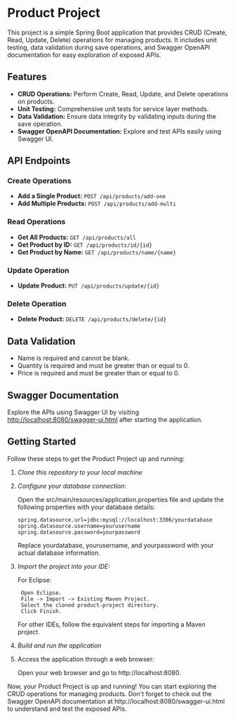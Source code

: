 # Product Project

This project is a simple Spring Boot application that provides CRUD (Create, Read, Update, Delete) operations for managing products. It includes unit testing, data validation during save operations, and Swagger OpenAPI documentation for easy exploration of exposed APIs.

## Features

- **CRUD Operations:** Perform Create, Read, Update, and Delete operations on products.
- **Unit Testing:** Comprehensive unit tests for service layer methods.
- **Data Validation:** Ensure data integrity by validating inputs during the save operation.
- **Swagger OpenAPI Documentation:** Explore and test APIs easily using Swagger UI.

## API Endpoints

### Create Operations
- **Add a Single Product:** `POST /api/products/add-one`
- **Add Multiple Products:** `POST /api/products/add-multi`

### Read Operations
- **Get All Products:** `GET /api/products/all`
- **Get Product by ID:** `GET /api/products/id/{id}`
- **Get Product by Name:** `GET /api/products/name/{name}`

### Update Operation
- **Update Product:** `PUT /api/products/update/{id}`

### Delete Operation
- **Delete Product:** `DELETE /api/products/delete/{id}`

## Data Validation

- Name is required and cannot be blank.
- Quantity is required and must be greater than or equal to 0.
- Price is required and must be greater than or equal to 0.

## Swagger Documentation

Explore the APIs using Swagger UI by visiting [http://localhost:8080/swagger-ui.html](http://localhost:8080/swagger-ui.html) after starting the application.

 ## Getting Started

Follow these steps to get the Product Project up and running:

1. *Clone this repository to your local machine*
2. *Configure your database connection:*

      Open the src/main/resources/application.properties file and update the following properties with your database details:
      ```
      spring.datasource.url=jdbc:mysql://localhost:3306/yourdatabase
      spring.datasource.username=yourusername
      spring.datasource.password=yourpassword
      ```
      Replace yourdatabase, yourusername, and yourpassword with your actual database information.

4. *Import the project into your IDE:*

      For Eclipse:
      
        Open Eclipse.
        File -> Import -> Existing Maven Project.
        Select the cloned product-project directory.
        Click Finish.
      For other IDEs, follow the equivalent steps for importing a Maven project.

5. *Build and run the application*
6. Access the application through a web browser:

    Open your web browser and go to http://localhost:8080.
   

Now, your Product Project is up and running! You can start exploring the CRUD operations for managing products. Don't forget to check out the Swagger OpenAPI documentation at http://localhost:8080/swagger-ui.html to understand and test the exposed APIs.

